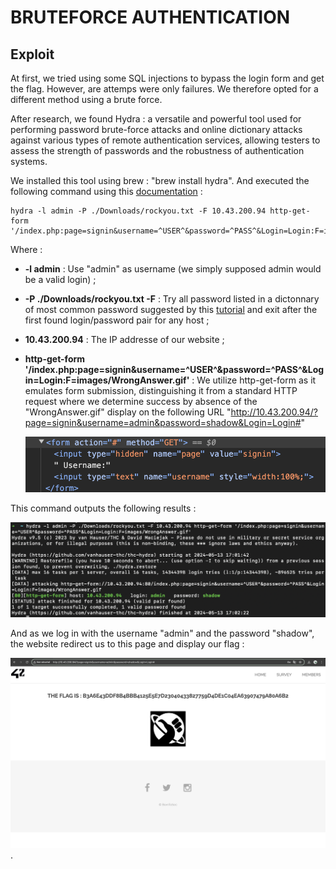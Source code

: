 # BRUTEFORCE AUTHENTICATION

## Exploit

At first, we tried using some SQL injections to bypass the login form and get the flag. However, are attemps were only failures. We therefore opted for a different method using a brute force.

After research, we found Hydra : a versatile and powerful tool used for performing password brute-force attacks and online dictionary attacks against various types of remote authentication services, allowing testers to assess the strength of passwords and the robustness of authentication systems. 

We installed this tool using brew : "brew install hydra". And executed the following command using this [documentation](ohttps://github.com/gnebbia/hydra_notes) :
```
hydra -l admin -P ./Downloads/rockyou.txt -F 10.43.200.94 http-get-form '/index.php:page=signin&username=^USER^&password=^PASS^&Login=Login:F=images/WrongAnswer.gif'
```

Where :
- **-l admin** : Use "admin" as username (we simply supposed admin would be a valid login) ;
- **-P ./Downloads/rockyou.txt -F** : Try all password listed in a dictonnary of most common password suggested by this [tutorial](https://www.freecodecamp.org/news/how-to-use-hydra-pentesting-tutorial/) and exit after the first found login/password pair for any host ;
- **10.43.200.94** : The IP addresse of our website ;
- **http-get-form '/index.php:page=signin&username=^USER^&password=^PASS^&Login=Login:F=images/WrongAnswer.gif'** : We utilize http-get-form as it emulates form submission, distinguishing it from a standard HTTP request where we determine success by absence of the "WrongAnswer.gif" display on the following URL "http://10.43.200.94/?page=signin&username=admin&password=shadow&Login=Login#"

    ![alt text](ScreenshotForm.png "Form")

This command outputs the following results :

![alt text](ScreenshotHydraResult.png "Hydra Result")

And as we log in with the username "admin" and the password "shadow", the website redirect us to this page and display our flag :

![alt text](ScreenshotFlag.png "Flag").